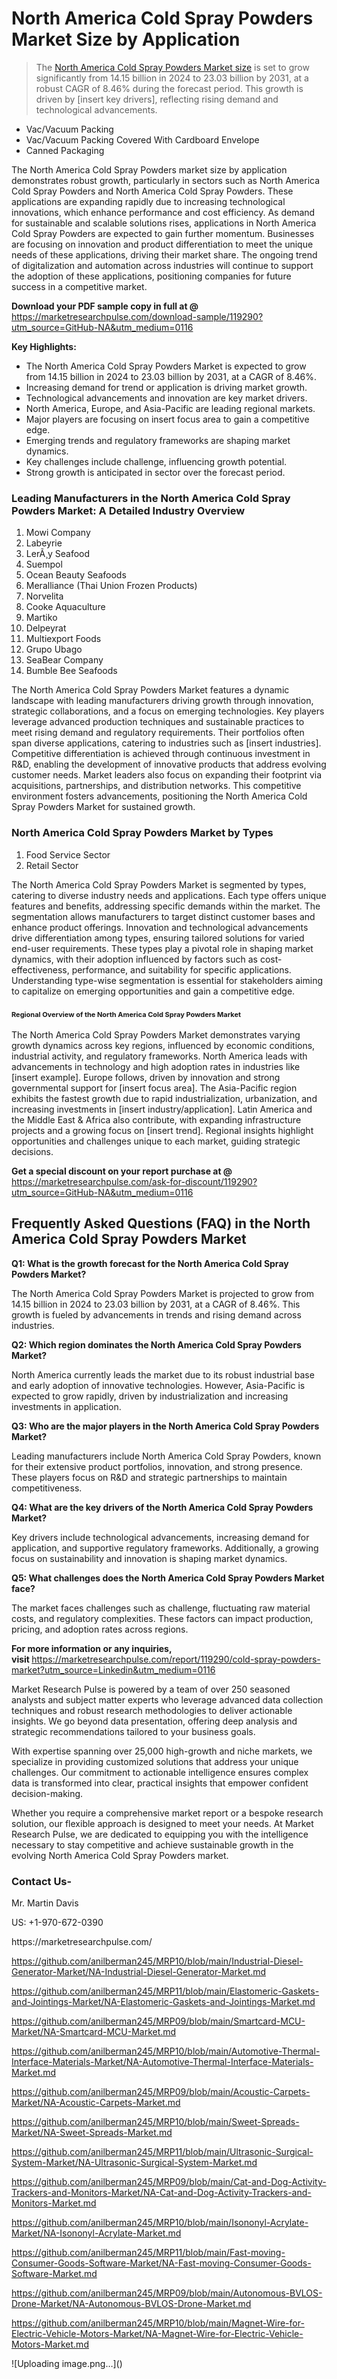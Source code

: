 <h1>North America Cold Spray Powders Market&nbsp;Size by Application</h1><blockquote><p>The <a href="https://marketresearchpulse.com/download-sample/119290?utm_source=GitHub-NA&amp;utm_medium=0116">North America Cold Spray Powders Market size</a> is set to grow significantly from 14.15 billion in 2024 to 23.03 billion by 2031, at a robust CAGR of 8.46% during the forecast period. This growth is driven by [insert key drivers], reflecting rising demand and technological advancements.</p></blockquote><ul><li>Vac/Vacuum Packing<li> Vac/Vacuum Packing Covered With Cardboard Envelope<li> Canned Packaging</li></ul><p>The North America Cold Spray Powders market size by application demonstrates robust growth, particularly in sectors such as North America Cold Spray Powders and North America Cold Spray Powders. These applications are expanding rapidly due to increasing technological innovations, which enhance performance and cost efficiency. As demand for sustainable and scalable solutions rises, applications in North America Cold Spray Powders are expected to gain further momentum. Businesses are focusing on innovation and product differentiation to meet the unique needs of these applications, driving their market share. The ongoing trend of digitalization and automation across industries will continue to support the adoption of these applications, positioning companies for future success in a competitive market.</p><p><strong>Download your PDF sample copy in full at @ </strong><a href="https://marketresearchpulse.com/download-sample/119290?utm_source=GitHub-NA&amp;utm_medium=0116">https://marketresearchpulse.com/download-sample/119290?utm_source=GitHub-NA&amp;utm_medium=0116</a></p><p><strong>Key Highlights: </strong></p><ul><li>The North America Cold Spray Powders Market is expected to grow from 14.15 billion in 2024 to 23.03 billion by 2031, at a CAGR of 8.46%.</li><li>Increasing demand for trend or application is driving market growth.</li><li>Technological advancements and innovation are key market drivers.</li><li>North America, Europe, and Asia-Pacific are leading regional markets.</li><li>Major players are focusing on insert focus area to gain a competitive edge.</li><li>Emerging trends and regulatory frameworks are shaping market dynamics.</li><li>Key challenges include challenge, influencing growth potential.</li><li>Strong growth is anticipated in sector over the forecast period.</li></ul><h3>Leading Manufacturers in the North America Cold Spray Powders Market: A Detailed Industry Overview</h3><ol><li>Mowi Company</li><li>Labeyrie</li><li>LerÃ¸y Seafood</li><li>Suempol</li><li>Ocean Beauty Seafoods</li><li>Meralliance (Thai Union Frozen Products)</li><li>Norvelita</li><li>Cooke Aquaculture</li><li>Martiko</li><li>Delpeyrat</li><li>Multiexport Foods</li><li>Grupo Ubago</li><li>SeaBear Company</li><li>Bumble Bee Seafoods</li></ol><div class="flex max-w-full flex-col flex-grow"><div class="min-h-8 text-message flex w-full flex-col items-end gap-2 whitespace-normal break-words [.text-message+&amp;]:mt-5" dir="auto" data-message-author-role="assistant" data-message-id="fd8432e4-4910-450d-b182-61b7bfb0a01f" data-message-model-slug="gpt-4o"><div class="flex w-full flex-col gap-1 empty:hidden first:pt-[3px]"><div class="markdown prose w-full break-words dark:prose-invert light"><p>The North America Cold Spray Powders Market features a dynamic landscape with leading manufacturers driving growth through innovation, strategic collaborations, and a focus on emerging technologies. Key players leverage advanced production techniques and sustainable practices to meet rising demand and regulatory requirements. Their portfolios often span diverse applications, catering to industries such as [insert industries]. Competitive differentiation is achieved through continuous investment in R&amp;D, enabling the development of innovative products that address evolving customer needs. Market leaders also focus on expanding their footprint via acquisitions, partnerships, and distribution networks. This competitive environment fosters advancements, positioning the North America Cold Spray Powders Market for sustained growth.</p></div></div></div></div><h3>North America Cold Spray Powders Market by Types</h3><ol><li>Food Service Sector<li> Retail Sector</li></ol><div class="flex max-w-full flex-col flex-grow"><div class="min-h-8 text-message flex w-full flex-col items-end gap-2 whitespace-normal break-words [.text-message+&amp;]:mt-5" dir="auto" data-message-author-role="assistant" data-message-id="084470be-0bb7-4664-bddf-5156b4f41249" data-message-model-slug="gpt-4o-mini"><div class="flex w-full flex-col gap-1 empty:hidden first:pt-[3px]"><div class="markdown prose w-full break-words dark:prose-invert light"><p>The North America Cold Spray Powders Market is segmented by types, catering to diverse industry needs and applications. Each type offers unique features and benefits, addressing specific demands within the market. The segmentation allows manufacturers to target distinct customer bases and enhance product offerings. Innovation and technological advancements drive differentiation among types, ensuring tailored solutions for varied end-user requirements. These types play a pivotal role in shaping market dynamics, with their adoption influenced by factors such as cost-effectiveness, performance, and suitability for specific applications. Understanding type-wise segmentation is essential for stakeholders aiming to capitalize on emerging opportunities and gain a competitive edge.</p></div></div></div></div><h3><span style="font-size: 11px;">Regional Overview of the North America Cold Spray Powders Market</span></h3><div class="flex max-w-full flex-col flex-grow"><div class="min-h-8 text-message flex w-full flex-col items-end gap-2 whitespace-normal break-words [.text-message+&amp;]:mt-5" dir="auto" data-message-author-role="assistant" data-message-id="e9038762-ce64-4e30-91c9-9bd413514231" data-message-model-slug="gpt-4o-mini"><div class="flex w-full flex-col gap-1 empty:hidden first:pt-[3px]"><div class="markdown prose w-full break-words dark:prose-invert light"><p>The North America Cold Spray Powders Market demonstrates varying growth dynamics across key regions, influenced by economic conditions, industrial activity, and regulatory frameworks. North America leads with advancements in technology and high adoption rates in industries like [insert example]. Europe follows, driven by innovation and strong governmental support for [insert focus area]. The Asia-Pacific region exhibits the fastest growth due to rapid industrialization, urbanization, and increasing investments in [insert industry/application]. Latin America and the Middle East &amp; Africa also contribute, with expanding infrastructure projects and a growing focus on [insert trend]. Regional insights highlight opportunities and challenges unique to each market, guiding strategic decisions.</p></div></div></div></div><p><strong>Get a special discount on your report purchase at @ </strong><a href="https://marketresearchpulse.com/ask-for-discount/119290?utm_source=GitHub-NA&amp;utm_medium=0116">https://marketresearchpulse.com/ask-for-discount/119290?utm_source=GitHub-NA&amp;utm_medium=0116</a></p><h2>Frequently Asked Questions (FAQ) in the North America Cold Spray Powders Market</h2><p><strong>Q1: What is the growth forecast for the North America Cold Spray Powders Market?</strong></p><p>The North America Cold Spray Powders Market is projected to grow from 14.15 billion in 2024 to 23.03 billion by 2031, at a CAGR of 8.46%. This growth is fueled by advancements in trends and rising demand across industries.</p><p><strong>Q2: Which region dominates the North America Cold Spray Powders Market?</strong></p><p>North America currently leads the market due to its robust industrial base and early adoption of innovative technologies. However, Asia-Pacific is expected to grow rapidly, driven by industrialization and increasing investments in application.</p><p><strong>Q3: Who are the major players in the North America Cold Spray Powders Market?</strong></p><p>Leading manufacturers include North America Cold Spray Powders, known for their extensive product portfolios, innovation, and strong presence. These players focus on R&amp;D and strategic partnerships to maintain competitiveness.</p><p><strong>Q4: What are the key drivers of the North America Cold Spray Powders Market?</strong></p><p>Key drivers include technological advancements, increasing demand for application, and supportive regulatory frameworks. Additionally, a growing focus on sustainability and innovation is shaping market dynamics.</p><p><strong>Q5: What challenges does the North America Cold Spray Powders Market face?</strong></p><p>The market faces challenges such as challenge, fluctuating raw material costs, and regulatory complexities. These factors can impact production, pricing, and adoption rates across regions.</p><p><strong>For more information or any inquiries, visit&nbsp;</strong><a href="https://marketresearchpulse.com/report/119290/cold-spray-powders-market?utm_source=Linkedin&utm_medium=0116">https://marketresearchpulse.com/report/119290/cold-spray-powders-market?utm_source=Linkedin&utm_medium=0116</a></p><p>Market Research Pulse is powered by a team of over 250 seasoned analysts and subject matter experts who leverage advanced data collection techniques and robust research methodologies to deliver actionable insights. We go beyond data presentation, offering deep analysis and strategic recommendations tailored to your business goals.</p><p>With expertise spanning over 25,000 high-growth and niche markets, we specialize in providing customized solutions that address your unique challenges. Our commitment to actionable intelligence ensures complex data is transformed into clear, practical insights that empower confident decision-making.</p><p>Whether you require a comprehensive market report or a bespoke research solution, our flexible approach is designed to meet your needs. At Market Research Pulse, we are dedicated to equipping you with the intelligence necessary to stay competitive and achieve sustainable growth in the evolving North America Cold Spray Powders market.</p><h3><strong>Contact Us-</strong></h3><p>Mr. Martin Davis</p><p>US: +1-970-672-0390</p><p>https://marketresearchpulse.com/</p><p><a href="https://github.com/anilberman245/MRP10/blob/main/Industrial-Diesel-Generator-Market/NA-Industrial-Diesel-Generator-Market.md">https://github.com/anilberman245/MRP10/blob/main/Industrial-Diesel-Generator-Market/NA-Industrial-Diesel-Generator-Market.md</a></p><p><a href="https://github.com/anilberman245/MRP11/blob/main/Elastomeric-Gaskets-and-Jointings-Market/NA-Elastomeric-Gaskets-and-Jointings-Market.md">https://github.com/anilberman245/MRP11/blob/main/Elastomeric-Gaskets-and-Jointings-Market/NA-Elastomeric-Gaskets-and-Jointings-Market.md</a></p><p><a href="https://github.com/anilberman245/MRP09/blob/main/Smartcard-MCU-Market/NA-Smartcard-MCU-Market.md">https://github.com/anilberman245/MRP09/blob/main/Smartcard-MCU-Market/NA-Smartcard-MCU-Market.md</a></p><p><a href="https://github.com/anilberman245/MRP10/blob/main/Automotive-Thermal-Interface-Materials-Market/NA-Automotive-Thermal-Interface-Materials-Market.md">https://github.com/anilberman245/MRP10/blob/main/Automotive-Thermal-Interface-Materials-Market/NA-Automotive-Thermal-Interface-Materials-Market.md</a></p><p><a href="https://github.com/anilberman245/MRP09/blob/main/Acoustic-Carpets-Market/NA-Acoustic-Carpets-Market.md">https://github.com/anilberman245/MRP09/blob/main/Acoustic-Carpets-Market/NA-Acoustic-Carpets-Market.md</a></p><p><a href="https://github.com/anilberman245/MRP10/blob/main/Sweet-Spreads-Market/NA-Sweet-Spreads-Market.md">https://github.com/anilberman245/MRP10/blob/main/Sweet-Spreads-Market/NA-Sweet-Spreads-Market.md</a></p><p><a href="https://github.com/anilberman245/MRP11/blob/main/Ultrasonic-Surgical-System-Market/NA-Ultrasonic-Surgical-System-Market.md">https://github.com/anilberman245/MRP11/blob/main/Ultrasonic-Surgical-System-Market/NA-Ultrasonic-Surgical-System-Market.md</a></p><p><a href="https://github.com/anilberman245/MRP09/blob/main/Cat-and-Dog-Activity-Trackers-and-Monitors-Market/NA-Cat-and-Dog-Activity-Trackers-and-Monitors-Market.md">https://github.com/anilberman245/MRP09/blob/main/Cat-and-Dog-Activity-Trackers-and-Monitors-Market/NA-Cat-and-Dog-Activity-Trackers-and-Monitors-Market.md</a></p><p><a href="https://github.com/anilberman245/MRP10/blob/main/Isononyl-Acrylate-Market/NA-Isononyl-Acrylate-Market.md">https://github.com/anilberman245/MRP10/blob/main/Isononyl-Acrylate-Market/NA-Isononyl-Acrylate-Market.md</a></p><p><a href="https://github.com/anilberman245/MRP11/blob/main/Fast-moving-Consumer-Goods-Software-Market/NA-Fast-moving-Consumer-Goods-Software-Market.md">https://github.com/anilberman245/MRP11/blob/main/Fast-moving-Consumer-Goods-Software-Market/NA-Fast-moving-Consumer-Goods-Software-Market.md</a></p><p><a href="https://github.com/anilberman245/MRP09/blob/main/Autonomous-BVLOS-Drone-Market/NA-Autonomous-BVLOS-Drone-Market.md">https://github.com/anilberman245/MRP09/blob/main/Autonomous-BVLOS-Drone-Market/NA-Autonomous-BVLOS-Drone-Market.md</a></p><p><a href="https://github.com/anilberman245/MRP10/blob/main/Magnet-Wire-for-Electric-Vehicle-Motors-Market/NA-Magnet-Wire-for-Electric-Vehicle-Motors-Market.md">https://github.com/anilberman245/MRP10/blob/main/Magnet-Wire-for-Electric-Vehicle-Motors-Market/NA-Magnet-Wire-for-Electric-Vehicle-Motors-Market.md</a></p>
![Uploading image.png…]()
